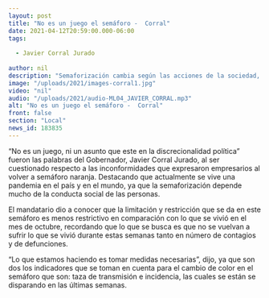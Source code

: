 ```yaml
---
layout: post
title: "No es un juego el semáforo -  Corral"
date: 2021-04-12T20:59:00.000-06:00
tags:
  
  - Javier Corral Jurado
  
author: nil
description: "Semaforización cambia según las acciones de la sociedad, no a gusto del mandatario, según el mismo Gobernador."
image: "/uploads/2021/images-corral1.jpg"
video: "nil"
audio: "/uploads/2021/audio-ML04_JAVIER_CORRAL.mp3"
alt: "No es un juego el semáforo -  Corral"
front: false
section: "Local"
news_id: 183835
---
```


“No es un juego, ni un asunto que este en la discrecionalidad política” fueron las palabras del Gobernador, Javier Corral Jurado, al ser cuestionado respecto a las inconformidades que expresaron empresarios al volver a semáforo naranja. Destacando que actualmente se vive una pandemia en el país y en el mundo, ya que la semaforización depende mucho de la conducta social de las personas.

El mandatario dio a conocer que la limitación y restricción que se da en este semáforo es menos restrictivo en comparación con lo que se vivió en el mes de octubre, recordando que lo que se busca es que no se vuelvan a sufrir lo que se vivió durante estas semanas tanto en número de contagios y de defunciones.

“Lo que estamos haciendo es tomar medidas necesarias”, dijo, ya que son dos los indicadores que se toman en cuenta para el cambio de color en el semáforo que son: taza de transmisión e incidencia, las cuales se están se disparando en las últimas semanas.
